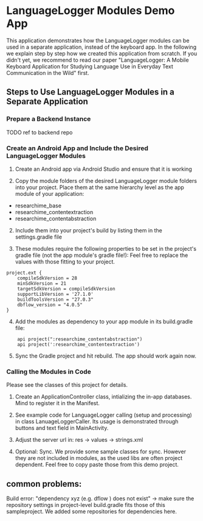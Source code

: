 # LanguageLogger Modules Demo App

This application demonstrates how the LanguageLogger modules can be used in a separate application, instead of the keyboard app. In the following we explain step by step how we created this application from scratch.
If you didn't yet, we recommend to read our paper "LanguageLogger: A Mobile Keyboard Application for Studying Language Use in Everyday Text Communication in the Wild" first.


## Steps to Use LanguageLogger Modules in a Separate Application

### Prepare a Backend Instance

TODO ref to backend repo

### Create an Android App and Include the Desired LanguageLogger Modules

1. Create an Android app via Android Studio and ensure that it is working

2. Copy the module folders of the desired LanguageLogger module folders into your project. Place them at the same hierarchy level as the app module of your application:
* researchime_base
* researchime_contentextraction
* researchime_contentabstraction

2. Include them into your project's build by listing them in the settings.gradle file

3. These modules require the following properties to be set in the project's gradle file (not the app module's gradle file!):
Feel free to replace the values with those fitting to your project.
```
project.ext {
    compileSdkVersion = 28
    minSdkVersion = 21
    targetSdkVersion = compileSdkVersion
    supportLibVersion = '27.1.0'
    buildToolsVersion = "27.0.3"
    dbflow_version = "4.0.5"
}
```

4. Add the modules as dependency to your app module in its build.gradle file:
```
    api project(":researchime_contentabstraction")
    api project(':researchime_contentextraction')
```

5. Sync the Gradle project and hit rebuild. The app should work again now.



### Calling the Modules in Code
Please see the classes of this project for details.

1. Create an ApplicationController class, intializing the in-app databases. Mind to register it in the Manifest.

2. See example code for LanguageLogger calling (setup and processing) in class LanuageLoggerCaller. Its usage is demonstrated through buttons and text field in MainActivity.
 
3. Adjust the server url in: res -> values -> strings.xml

4. Optional: Sync. We provide some sample classes for sync. However they are not included in modules, as the used libs are often project dependent. Feel free to copy paste those from this demo project.


## common problems:
Build error: "dependency xyz (e.g. dflow ) does not exist" -> make sure the repository settings in project-level build.gradle fits those of this sampleproject. We added some repositories for dependencies here.



